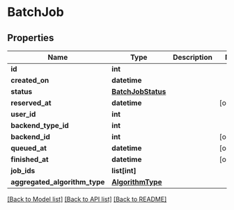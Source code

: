 # BatchJob


## Properties
Name | Type | Description | Notes
------------ | ------------- | ------------- | -------------
**id** | **int** |  | 
**created_on** | **datetime** |  | 
**status** | [**BatchJobStatus**](BatchJobStatus.md) |  | 
**reserved_at** | **datetime** |  | [optional] 
**user_id** | **int** |  | 
**backend_type_id** | **int** |  | 
**backend_id** | **int** |  | [optional] 
**queued_at** | **datetime** |  | [optional] 
**finished_at** | **datetime** |  | [optional] 
**job_ids** | **list[int]** |  | 
**aggregated_algorithm_type** | [**AlgorithmType**](AlgorithmType.md) |  | 

[[Back to Model list]](../README.md#documentation-for-models) [[Back to API list]](../README.md#documentation-for-api-endpoints) [[Back to README]](../README.md)


